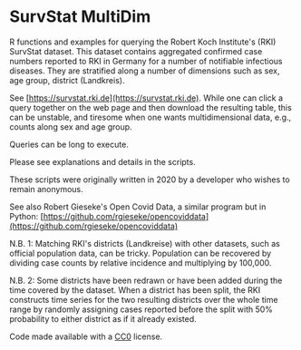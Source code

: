 # SurvStat MultiDim

R functions and examples for querying the Robert Koch Institute's (RKI) SurvStat dataset. 
This dataset contains aggregated confirmed case numbers reported to RKI in Germany for a number of notifiable infectious diseases. They are stratified along a number of dimensions such as sex, age group, district (Landkreis).

See [https://survstat.rki.de](https://survstat.rki.de). 
While one can click a query together on the web page and then download the resulting table, this can be unstable, and tiresome when one wants multidimensional data, e.g., counts along sex and age group.

Queries can be long to execute.

Please see explanations and details in the scripts.

These scripts were originally written in 2020 by a developer who wishes to remain anonymous.

See also Robert Gieseke's Open Covid Data, a similar program but in Python: [https://github.com/rgieseke/opencoviddata](https://github.com/rgieseke/opencoviddata)

N.B. 1: Matching RKI's districts (Landkreise) with other datasets, such as official population data, can be tricky. Population can be recovered by dividing case counts by relative incidence and multiplying by 100,000.

N.B. 2: Some districts have been redrawn or have been added during the time covered by the dataset. When a district has been split, the RKI constructs time series for the two resulting districts over the whole time range by randomly assigning cases reported before the split with 50% probability to either district as if it already existed.  

Code made available with a [CC0](https://creativecommons.org/public-domain/cc0/) license. 
